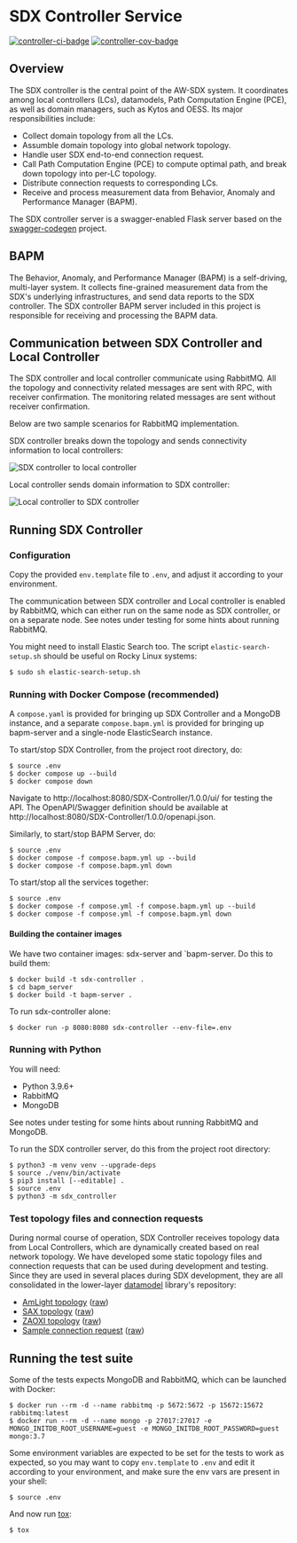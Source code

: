 # SDX Controller Service

[![controller-ci-badge]][controller-ci] [![controller-cov-badge]][controller-cov]

## Overview

The SDX controller is the central point of the AW-SDX system. It
coordinates among local controllers (LCs), datamodels, Path
Computation Engine (PCE), as well as domain managers, such as Kytos
and OESS. Its major responsibilities include:

* Collect domain topology from all the LCs.
* Assumble domain topology into global network topology.
* Handle user SDX end-to-end connection request.
* Call Path Computation Engine (PCE) to compute optimal path, and
  break down topology into per-LC topology.
* Distribute connection requests to corresponding LCs.
* Receive and process measurement data from Behavior, Anomaly and
  Performance Manager (BAPM).

The SDX controller server is a swagger-enabled Flask server based on
the [swagger-codegen](https://github.com/swagger-api/swagger-codegen)
project.


## BAPM

The Behavior, Anomaly, and Performance Manager (BAPM) is a
self-driving, multi-layer system. It collects fine-grained measurement
data from the SDX's underlying infrastructures, and send data reports
to the SDX controller. The SDX controller BAPM server included in this
project is responsible for receiving and processing the BAPM data.


## Communication between SDX Controller and Local Controller

The SDX controller and local controller communicate using
RabbitMQ. All the topology and connectivity related messages are sent
with RPC, with receiver confirmation. The monitoring related messages
are sent without receiver confirmation.

Below are two sample scenarios for RabbitMQ implementation.

SDX controller breaks down the topology and sends connectivity
information to local controllers: 

![SDX controller to local controller][sdx-to-lc-img]

Local controller sends domain information to SDX controller: 

![Local controller to SDX controller][lc-to-sdx-img]


## Running SDX Controller

### Configuration

Copy the provided `env.template` file to `.env`, and adjust it
according to your environment.

The communication between SDX controller and Local controller is
enabled by RabbitMQ, which can either run on the same node as SDX
controller, or on a separate node.  See notes under testing for some
hints about running RabbitMQ.

You might need to install Elastic Search too.  The script
`elastic-search-setup.sh` should be useful on Rocky Linux systems:

```console
$ sudo sh elastic-search-setup.sh
```

### Running with Docker Compose (recommended)

A `compose.yaml` is provided for bringing up SDX Controller and a
MongoDB instance, and a separate `compose.bapm.yml` is provided for
bringing up bapm-server and a single-node ElasticSearch instance.

To start/stop SDX Controller, from the project root directory, do:

```console
$ source .env
$ docker compose up --build
$ docker compose down
```

Navigate to http://localhost:8080/SDX-Controller/1.0.0/ui/ for testing
the API.  The OpenAPI/Swagger definition should be available at
http://localhost:8080/SDX-Controller/1.0.0/openapi.json.

Similarly, to start/stop BAPM Server, do:

```
$ source .env
$ docker compose -f compose.bapm.yml up --build
$ docker compose -f compose.bapm.yml down
```

To start/stop all the services together:

```
$ source .env
$ docker compose -f compose.yml -f compose.bapm.yml up --build
$ docker compose -f compose.yml -f compose.bapm.yml down
```

#### Building the container images

We have two container images: sdx-server and `bapm-server. Do this to
build them:

```console
$ docker build -t sdx-controller .
$ cd bapm_server
$ docker build -t bapm-server .
```

To run sdx-controller alone:

```console
$ docker run -p 8080:8080 sdx-controller --env-file=.env
```

### Running with Python

You will need:

* Python 3.9.6+
* RabbitMQ
* MongoDB

See notes under testing for some hints about running RabbitMQ and
MongoDB.

To run the SDX controller server, do this from the project root
directory:

```console
$ python3 -m venv venv --upgrade-deps
$ source ./venv/bin/activate
$ pip3 install [--editable] .
$ source .env
$ python3 -m sdx_controller
```

### Test topology files and connection requests

During normal course of operation, SDX Controller receives topology
data from Local Controllers, which are dynamically created based on
real network topology. We have developed some static topology files
and connection requests that can be used during development and
testing. Since they are used in several places during SDX development,
they are all consolidated in the lower-layer [datamodel] library's
repository:

- [AmLight topology][amlight.json] ([raw][amlight_raw])
- [SAX topology][sax.json] ([raw][sax_raw])
- [ZAOXI topology][zaoxi.json] ([raw][zaoxi_raw])
- [Sample connection request][test_request] ([raw][test_request_raw])

## Running the test suite

Some of the tests expects MongoDB and RabbitMQ, which can be launched
with Docker:

```console
$ docker run --rm -d --name rabbitmq -p 5672:5672 -p 15672:15672 rabbitmq:latest
$ docker run --rm -d --name mongo -p 27017:27017 -e MONGO_INITDB_ROOT_USERNAME=guest -e MONGO_INITDB_ROOT_PASSWORD=guest mongo:3.7
```

Some environment variables are expected to be set for the tests to
work as expected, so you may want to copy `env.template` to `.env` and
edit it according to your environment, and make sure the env vars are
present in your shell:

```console
$ source .env
```

And now run [tox]:

```console
$ tox
```


<!-- References -->

[tox]: https://tox.wiki/en/latest/

[sdx-to-lc-img]: https://user-images.githubusercontent.com/29924060/139588273-100a0bb2-14ba-496f-aedf-a122b9793325.jpg
[lc-to-sdx-img]: https://user-images.githubusercontent.com/29924060/139588283-2ea32803-92e3-4812-9e8a-3d829549ae40.jpg

[controller-ci-badge]: https://github.com/atlanticwave-sdx/sdx-controller/actions/workflows/test.yml/badge.svg
[controller-ci]: https://github.com/atlanticwave-sdx/sdx-controller/actions/workflows/test.yml

[controller-cov-badge]: https://coveralls.io/repos/github/atlanticwave-sdx/sdx-controller/badge.svg?branch=main (Coverage Status)
[controller-cov]: https://coveralls.io/github/atlanticwave-sdx/sdx-controller?branch=main

[datamodel]: https://github.com/atlanticwave-sdx/datamodel

[amlight.json]: https://github.com/atlanticwave-sdx/datamodel/blob/main/src/sdx_datamodel/data/topologies/amlight.json
[amlight_raw]: https://raw.githubusercontent.com/atlanticwave-sdx/datamodel/main/src/sdx_datamodel/data/topologies/amlight.json

[sax.json]: https://github.com/atlanticwave-sdx/datamodel/blob/main/src/sdx_datamodel/data/topologies/sax.json
[sax_raw]: https://raw.githubusercontent.com/atlanticwave-sdx/datamodel/main/src/sdx_datamodel/data/topologies/sax.json

[zaoxi.json]: https://github.com/atlanticwave-sdx/datamodel/blob/main/src/sdx_datamodel/data/topologies/zaoxi.json
[zaoxi_raw]: https://raw.githubusercontent.com/atlanticwave-sdx/datamodel/main/src/sdx_datamodel/data/topologies/zaoxi.json

[test_request]: https://github.com/atlanticwave-sdx/datamodel/blob/main/src/sdx_datamodel/data/requests/test_request.json
[test_request_raw]: https://raw.githubusercontent.com/atlanticwave-sdx/datamodel/main/src/sdx_datamodel/data/requests/test_request.json

